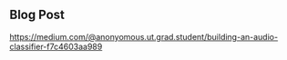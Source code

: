 ## Blog Post
https://medium.com/@anonyomous.ut.grad.student/building-an-audio-classifier-f7c4603aa989

